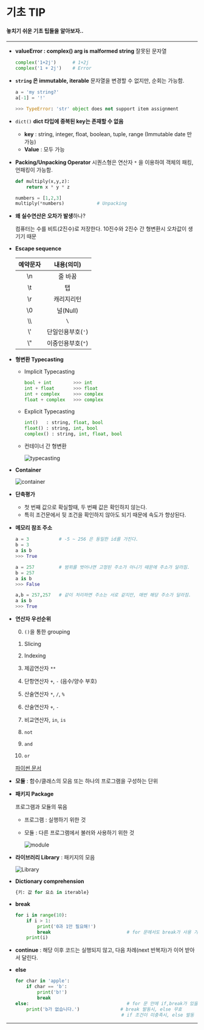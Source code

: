 # 기초 TIP

#### 놓치기 쉬운 기초 팁들을 알아보자..

---

- **valueError : complex() arg is malformed string** 잘못된 문자열

  ```python
  complex('1+2j')      # 1+2j
  complex('1 + 2j')    # Error
  ```

  

- **`string` 은 immutable, iterable** 문자열을 변경할 수 없지만, 순회는 가능함.

  ```python
  a = 'my string?'
  a[-1] = '!'
  
  >>> TypeError: 'str' object does not support item assignment
  ```



- `dict()`  **dict 타입에 중복된 key는 존재할 수 없음**
  - **key** : string, integer, float, boolean, tuple, range (Immutable date 만 가능)
  - **Value** : 모두 가능



- **Packing/Unpacking Operator** 시퀀스형은 연산자 `*` 을 이용하여 객체의 패킹, 언패킹이 가능함.

  ```python
  def multiply(x,y,z):
      return x * y * z
  
  numbers = [1,2,3]
  multiply(*numbers)            # Unpacking
  ```



- **왜 실수연산은 오차가 발생**하나?

  컴퓨터는 수를 비트(2진수)로 저장한다. 10진수와 2진수 간 형변환시 오차값이 생기기 때문



- **Escape sequence**

  | 예약문자 |    내용(의미)     |
  | :------: | :---------------: |
  |    \n    |      줄 바꿈      |
  |    \t    |        탭         |
  |    \r    |    캐리지리턴     |
  |    \0    |     널(Null)      |
  |   \\\\   |        `\`        |
  |   \\'    | 단일인용부호(`'`) |
  |   \\"    | 이중인용부호(`"`) |



- **형변환 Typecasting**

  - Implicit Typecasting

    ```python
    bool + int        >>> int
    int + float       >>> float
    int + complex     >>> complex
    float + complex   >>> complex
    ```

  - Explicit Typecasting 

    ```python
    int()   : string, float, bool
    float() : string, int, bool
    complex() : string, int, float, bool
    ```

  - 컨테이너 간 형변환

    ![typecasting](https://user-images.githubusercontent.com/18046097/61180466-a6a67780-a651-11e9-8c0a-adb9e1ee04de.png)



- **Container**

  ![container](https://user-images.githubusercontent.com/18046097/61180439-44e60d80-a651-11e9-9adc-e60fa57c2165.png)



- **단축평가**
  - 첫 번째 값으로 확실할때, 두 번째 값은 확인하지 않는다.
  - 특히 조건문에서 뒷 조건을 확인하지 않아도 되기 때문에 속도가 향상된다.



- **메모리 참조 주소**

  ```python
  a = 3           # -5 ~ 256 은 동일한 id를 가진다.
  b = 3
  a is b
  >>> True
  
  a = 257         # 범위를 벗어나면 고정된 주소가 아니기 때문에 주소가 달라짐.
  b = 257
  a is b
  >>> False
  
  a,b = 257,257   # 같이 처리하면 주소는 서로 같지만, 매번 해당 주소가 달라짐.
  a is b
  >>> True        
  ```



- **연산자 우선순위**

  0. `()`을 통한 grouping

  1. Slicing

  2. Indexing

  3. 제곱연산자 `**`
     
  4. 단항연산자  `+`, `-` (음수/양수 부호)
     
  5. 산술연산자 `*`, `/`, `%`
     
  6. 산술연산자 `+`, `-`
     
  7. 비교연산자, `in`, `is`

  8. `not`

  9. `and` 

  10. `or`

  [파이썬 문서](https://docs.python.org/ko/3/reference/expressions.html#operator-precedence)



- **모듈** : 함수/클래스의 모음 또는 하나의 프로그램을 구성하는 단위



- **패키지 Package**

  프로그램과 모듈의 묶음

  - 프로그램 : 실행하기 위한 것

  - 모듈 : 다른 프로그램에서 불러와 사용하기 위한 것

    ![module](https://user-images.githubusercontent.com/45934087/148158664-3798bd68-a9fa-4c21-be01-874bada7c11c.png)



- **라이브러리 Library** : 패키지의 모음

  ![Library](https://user-images.githubusercontent.com/45934087/148158810-466f417d-f950-4ac0-abcb-321e0577d043.png)



- **Dictionary comprehension**

  ```python
  {키: 값 for 요소 in iterable}
  ```



- **break**

  ```python
  for i in range(10):
      if i > 1:
          print('0과 1만 필요해!')
          break                            # for 문에서도 break가 사용 가능
      print(i)
  ```

- **continue** : 해당 이후 코드는 실행되지 않고, 다음 차례(next 반복자)가 이어 받아서 달린다.



- **else**

  ```python
  for char in 'apple':
      if char == 'b':
          print('b!')
          break
  else:                                    # for 문 안에 if,break가 있을때 유효함.
      print('b가 없습니다.')				  # break 발동시, else 무효
      								     # if 조건이 미충족시, else 발동
  ```

  

---

